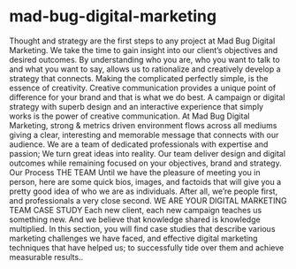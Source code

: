 # mad-bug-digital-marketing
Thought and strategy are the first steps to any project at Mad Bug Digital Marketing. We take the time to gain insight into our client’s objectives and desired outcomes. By understanding who you are, who you want to talk to and what you want to say, allows us to rationalize and creatively develop a strategy that connects. Making the complicated perfectly simple, is the essence of creativity. Creative communication provides a unique point of difference for your brand and that is what we do best. A campaign or digital strategy with superb design and an interactive experience that simply works is the power of creative communication. At Mad Bug Digital Marketing, strong &amp; metrics driven environment flows across all mediums giving a clear, interesting and memorable message that connects with our audience. We are a team of dedicated professionals with expertise and passion; We turn great ideas into reality. Our team deliver design and digital outcomes while remaining focused on your objectives, brand and strategy. Our Process  THE TEAM  Until we have the pleasure of meeting you in person, here are some quick bios, images, and factoids that will give you a pretty good idea of who we are as individuals. After all, we’re people first, and professionals a very close second. WE ARE YOUR DIGITAL MARKETING TEAM CASE STUDY  Each new client, each new campaign teaches us something new. And we believe that knowledge shared is knowledge multiplied. In this section, you will find case studies that describe various marketing challenges we have faced, and effective digital marketing techniques that have helped us; to successfully tide over them and achieve measurable results..
